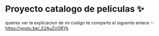 # Proyecto catalogo de peliculas ✨

quieres ver la explicacion de mi codigo te comparto el siguente enlace ✨
https://youtu.be/_52AuZvORYk
